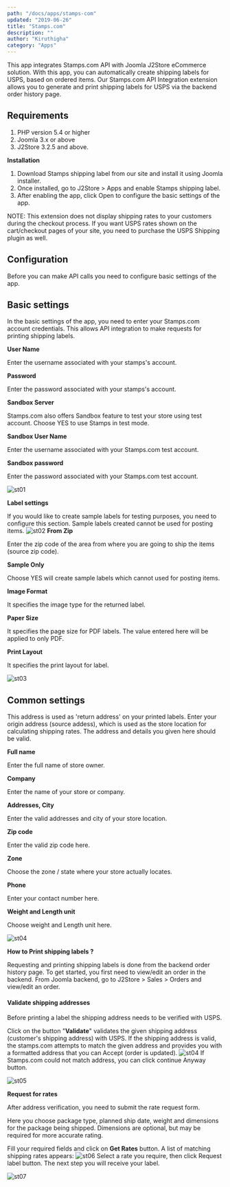 ```yaml
---
path: "/docs/apps/stamps-com"
updated: "2019-06-26"
title: "Stamps.com"
description: ""
author: "Kiruthigha"
category: "Apps"
---
```





This app integrates Stamps.com API with Joomla J2Store eCommerce solution. With this app, you can automatically create shipping labels for USPS, based on ordered items. Our Stamps.com API Integration extension allows you to generate and print shipping labels for USPS via the backend order history page.

## Requirements

1. PHP version 5.4 or higher
2. Joomla 3.x or above
3. J2Store 3.2.5 and above.


**Installation**

1. Download Stamps shipping label from our site and install it using Joomla installer.
2. Once installed, go to J2Store > Apps and enable Stamps shipping label.
3. After enabling the app, click Open to configure the basic settings of the app.


NOTE: This extension does not display shipping rates to your customers during the checkout process. If you want USPS rates shown on the cart/checkout pages of your site, you need to purchase the USPS Shipping plugin as well.

## Configuration

Before you can make API calls you need to configure basic settings of the app.

## Basic settings

In the basic settings of the app, you need to enter your Stamps.com account credentials. This allows API integration to make requests for printing shipping labels.

**User Name**

Enter the username associated with your stamps's account.

**Password**

Enter the password associated with your stamps's account.

**Sandbox Server**

Stamps.com also offers Sandbox feature to test your store using test account. Choose YES to use Stamps in test mode.

**Sandbox User Name**

Enter the username associated with your Stamps.com test account.

**Sandbox password**

Enter the password associated with your Stamps.com test account.

![st01](https://raw.githubusercontent.com/j2store/doc-images/master/apps/stamps.com/stamp-01.png)

**Label settings**

If you would like to create sample labels for testing purposes, you need to configure this section. Sample labels created cannot be used for posting items.
![st02](https://raw.githubusercontent.com/j2store/doc-images/master/apps/stamps.com/stamp-02.png)
**From Zip**

Enter the zip code of the area from where you are going to ship the items (source zip code).

**Sample Only**

Choose YES will create sample labels which cannot used for posting items.

**Image Format**

It specifies the image type for the returned label.

**Paper Size**

It specifies the page size for PDF labels. The value entered here will be applied to only PDF.

**Print Layout**

It specifies the print layout for label.

![st03](https://raw.githubusercontent.com/j2store/doc-images/master/apps/stamps.com/stamp-03.png)

## Common settings

This address is used as 'return address' on your printed labels. Enter your origin address (source addess), which is used as the store location for calculating shipping rates. The address and details you given here should be valid.

**Full name**

Enter the full name of store owner.

**Company**

Enter the name of your store or company.

**Addresses, City**

Enter the valid addresses and city of your store location.

**Zip code**

Enter the valid zip code here.

**Zone**

Choose the zone / state where your store actually locates.

**Phone**

Enter your contact number here.

**Weight and Length unit**

Choose weight and Length unit here.

![st04](https://raw.githubusercontent.com/j2store/doc-images/master/apps/stamps.com/stamp-04.png)

**How to Print shipping labels ?**

Requesting and printing shipping labels is done from the backend order history page. To get started, you first need to view/edit an order in the backend. From Joomla backend, go to J2Store > Sales > Orders and view/edit an order.

#### Validate shipping addresses

Before printing a label the shipping address needs to be verified with USPS.

Click on the button "**Validate**" validates the given shipping address (customer's shipping address) with USPS. If the shipping address is valid, the stamps.com attempts to match the given address and provides you with a formatted address that you can Accept (order is updated).
![st04](https://raw.githubusercontent.com/j2store/doc-images/master/apps/stamps.com/stamp-04.png)
If Stamps.com could not match address, you can click continue Anyway button.

![st05](https://raw.githubusercontent.com/j2store/doc-images/master/apps/stamps.com/stamp-05.png)

**Request for rates**

After address verification, you need to submit the rate request form.

Here you choose package type, planned ship date, weight and dimensions for the package being shipped. Dimensions are optional, but may be required for more accurate rating.

Fill your required fields and click on **Get Rates** button. A list of matching shipping rates appears:
![st06](https://raw.githubusercontent.com/j2store/doc-images/master/apps/stamps.com/stamp-06.png)
Select a rate you require, then click Request label button. The next step you will receive your label.

![st07](https://raw.githubusercontent.com/j2store/doc-images/master/apps/stamps.com/stamp-07.png)

